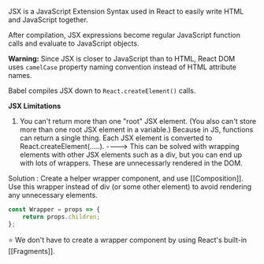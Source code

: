 JSX is a JavaScript Extension Syntax used in React to easily write HTML and JavaScript together.

After compilation, JSX expressions become regular JavaScript function calls and evaluate to JavaScript objects.

**Warning:**
Since JSX is closer to JavaScript than to HTML, React DOM uses `camelCase` property naming convention instead of HTML attribute names.

Babel compiles JSX down to `React.createElement()` calls.


**JSX Limitations**

1. You can't return more than one "root" JSX element. (You also can't store more than one root JSX element in a variable.) Because in JS, functions can return a single thing. Each JSX element is converted to React.createElement(.....). ----> This can be solved with wrapping elements with other JSX elements such as a div, but you can end up with lots of wrappers. These are unnecessarly rendered in the DOM. 

Solution :  Create a helper wrapper component, and use [[Composition]]. Use this wrapper instead of div (or some other element) to avoid rendering any unnecessary elements.

``` javascript
const Wrapper = props => {
	return props.children;
};
```

⭐️  We don't have to create a wrapper component by using React's built-in [[Fragments]].